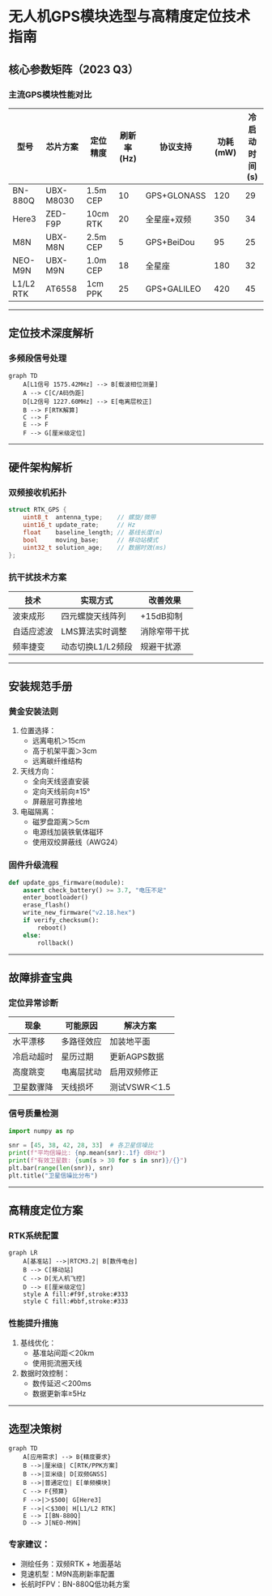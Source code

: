 # 无人机GPS模块选型与高精度定位技术指南

## 核心参数矩阵（2023 Q3）
### 主流GPS模块性能对比
| 型号               | 芯片方案       | 定位精度   | 刷新率(Hz) | 协议支持       | 功耗(mW) | 冷启动时间(s) |
|--------------------|---------------|------------|------------|----------------|----------|---------------|
| BN-880Q           | UBX-M8030     | 1.5m CEP   | 10         | GPS+GLONASS    | 120      | 29            |
| Here3             | ZED-F9P       | 10cm RTK   | 20         | 全星座+双频     | 350      | 34            |
| M8N               | UBX-M8N       | 2.5m CEP   | 5          | GPS+BeiDou     | 95       | 25            |
| NEO-M9N           | UBX-M9N       | 1.0m CEP   | 18         | 全星座         | 180      | 32            |
| L1/L2 RTK         | AT6558        | 1cm PPK    | 25         | GPS+GALILEO    | 420      | 45            |

---

## 定位技术深度解析
### 多频段信号处理
```mermaid
graph TD
    A[L1信号 1575.42MHz] --> B[载波相位测量]
    A --> C[C/A码伪距]
    D[L2信号 1227.60MHz] --> E[电离层校正]
    B --> F[RTK解算]
    C --> F
    E --> F
    F --> G[厘米级定位]
```

--- 
## 硬件架构解析
### 双频接收机拓扑
```c
struct RTK_GPS {
    uint8_t  antenna_type;    // 螺旋/微带
    uint16_t update_rate;     // Hz
    float    baseline_length; // 基线长度(m)
    bool     moving_base;     // 移动站模式
    uint32_t solution_age;    // 数据时效(ms)
};
```

### 抗干扰技术方案
| 技术       | 实现方式               | 改善效果             |  
|------------|------------------------|----------------------|  
| 波束成形   | 四元螺旋天线阵列       | +15dB抑制            |  
| 自适应滤波 | LMS算法实时调整        | 消除窄带干扰         |  
| 频率捷变   | 动态切换L1/L2频段      | 规避干扰源           |  

--- 
## 安装规范手册
### 黄金安装法则
1. 位置选择​：
    - 远离电机＞15cm
    - 高于机架平面＞3cm
    - 远离碳纤维结构
2. 天线方向​：
    - 全向天线竖直安装
    - 定向天线前向±15°
    - 屏蔽层可靠接地
3. 电磁隔离​：
    - 磁罗盘距离＞5cm
    - 电源线加装铁氧体磁环
    - 使用双绞屏蔽线（AWG24）

### 固件升级流程
```python
def update_gps_firmware(module):
    assert check_battery() >= 3.7, "电压不足"
    enter_bootloader()
    erase_flash()
    write_new_firmware("v2.18.hex")
    if verify_checksum():
        reboot()
    else:
        rollback()
```

---
## 故障排查宝典
### 定位异常诊断
| 现象       | 可能原因       | 解决方案         |  
|------------|----------------|------------------|  
| 水平漂移   | 多路径效应     | 加装地平面       |  
| 冷启动超时 | 星历过期       | 更新AGPS数据     |  
| 高度跳变   | 电离层扰动     | 启用双频修正     |  
| 卫星数骤降 | 天线损坏       | 测试VSWR＜1.5    |  

### 信号质量检测
```python
import numpy as np

snr = [45, 38, 42, 28, 33]  # 各卫星信噪比
print(f"平均信噪比: {np.mean(snr):.1f} dBHz")
print(f"有效卫星数: {sum(s > 30 for s in snr)}/{}")
plt.bar(range(len(snr)), snr)
plt.title("卫星信噪比分布")
```

--- 
## 高精度定位方案
### RTK系统配置
```mermaid
graph LR
    A[基准站] -->|RTCM3.2| B[数传电台]
    B --> C[移动站]
    C --> D[无人机飞控]
    D --> E[厘米级定位]
    style A fill:#f9f,stroke:#333
    style C fill:#bbf,stroke:#333
```

### 性能提升措施
1. 基线优化​：
    - 基准站间距＜20km
    - 使用扼流圈天线
2. 数据时效控制​：
    - 数传延迟＜200ms
    - 数据更新率≥5Hz

---
## 选型决策树
```mermaid
graph TD
    A[应用需求] --> B{精度要求}
    B -->|厘米级| C[RTK/PPK方案]
    B -->|亚米级| D[双频GNSS]
    B -->|普通定位| E[单频模块]
    C --> F{预算}
    F -->|＞$500| G[Here3]
    F -->|＜$300| H[L1/L2 RTK]
    E --> I[BN-880Q]
    D --> J[NEO-M9N]
```

### 专家建议：
- 测绘任务：双频RTK + 地面基站
- 竞速机型：M9N高刷新率配置
- 长航时FPV：BN-880Q低功耗方案